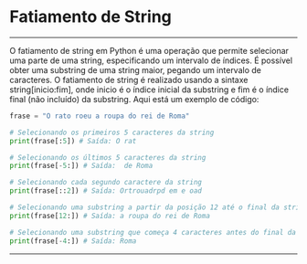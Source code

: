 # **Fatiamento de String**
---

O fatiamento de string em Python é uma operação que permite selecionar uma parte de uma string, especificando um intervalo de índices. É possível obter uma substring de uma string maior, pegando um intervalo de caracteres. O fatiamento de string é realizado usando a sintaxe string[inicio:fim], onde inicio é o índice inicial da substring e fim é o índice final (não incluído) da substring. Aqui está um exemplo de código:

~~~py
frase = "O rato roeu a roupa do rei de Roma"

# Selecionando os primeiros 5 caracteres da string
print(frase[:5]) # Saída: O rat

# Selecionando os últimos 5 caracteres da string
print(frase[-5:]) # Saída:  de Roma

# Selecionando cada segundo caractere da string
print(frase[::2]) # Saída: Ortrouadrpd em e oad

# Selecionando uma substring a partir da posição 12 até o final da string
print(frase[12:]) # Saída: a roupa do rei de Roma

# Selecionando uma substring que começa 4 caracteres antes do final da string
print(frase[-4:]) # Saída: Roma
~~~

---